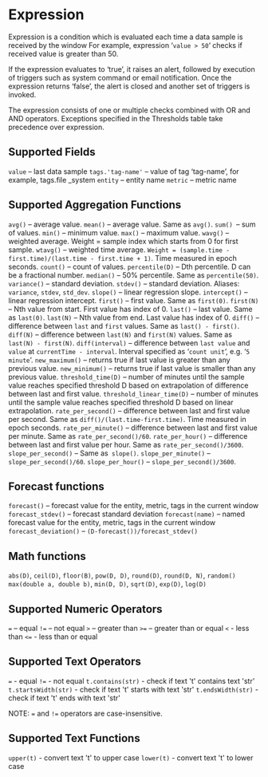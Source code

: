 # Expression


Expression is a condition which is evaluated each time a data sample is
received by the window For example, expression ‘`value > 50`‘ checks if
received value is greater than 50.

If the expression evaluates to ‘true’, it raises an alert, followed by
execution of triggers such as system command or email notification. Once
the expression returns ‘false’, the alert is closed and another set of
triggers is invoked.

The expression consists of one or multiple checks combined with OR and
AND operators. Exceptions specified in the Thresholds table take
precedence over expression.

## Supported Fields

`value` – last data sample
 `tags.'tag-name'` – value of tag ‘tag-name’, for example,
tags.file _system
 `entity` – entity name
 `metric` – metric name

## Supported Aggregation Functions

`avg()` – average value.
 `mean()` – average value. Same as `avg()`.
 `sum() `– sum of values.
 `min()` – minimum value.
 `max()` – maximum value.
 `wavg()` – weighted average. Weight = sample index which starts from 0
for first sample.
 `wtavg()` – weighted time average.
`Weight = (sample.time - first.time)/(last.time - first.time + 1)`. Time
measured in epoch seconds.
 `count()` – count of values.
 `percentile(D)` – Dth percentile. D can be a fractional number.
 `median()` – 50% percentile. Same as `percentile(50)`.
 `variance()` – standard deviation.
 `stdev()` – standard deviation. Aliases: `variance`, `stdev`,
`std_dev`.
 `slope()` – linear regression slope.
 `intercept()` – linear regression intercept.
 `first()` – first value. Same as `first(0)`.
 `first(N)` – Nth value from start. First value has index of 0.
 `last()` – last value. Same as `last(0)`.
 `last(N)` – Nth value from end. Last value has index of 0.
 `diff()` – difference between `last` and `first` values. Same as
`last() - first()`.
 `diff(N)` – difference between `last(N)` and `first(N)` values. Same
as` last(N) - first(N)`.
 `diff(interval)` – difference between `last value` and `value` at
`currentTime - interval`. Interval specified as ‘`count unit`‘, e.g.
‘`5 minute`‘.
 `new_maximum()` – returns true if last value is greater than any
previous value.
 `new_minimum()` – returns true if last value is smaller than any
previous value.
 `threshold_time(D)` – number of minutes until the sample value reaches
specified threshold D based on extrapolation of difference between last
and first value.
 `threshold_linear_time(D)` – number of minutes until the sample value
reaches specified threshold D based on linear extrapolation.
 `rate_per_second()` – difference between last and first value per
second. Same as `diff()/(last.time-first.time)`. Time measured in epoch
seconds.
 `rate_per_minute()` – difference between last and first value per
minute. Same as `rate_per_second()/60`.
 `rate_per_hour()` – difference between last and first value per hour.
Same as `rate_per_second()/3600`.
 `slope_per_second()` – Same as` slope()`.
 `slope_per_minute()` – `slope_per_second()/60`.
 `slope_per_hour()` – `slope_per_second()/3600`.

## Forecast functions

`forecast()` – forecast value for the entity, metric, tags in the
current window
 `forecast_stdev()` – forecast standard deviation
 `forecast(name)` – named forecast value for the entity, metric, tags in
the current window
 `forecast_deviation()` – `(D-forecast())/forecast_stdev()`

## Math functions

`abs(D)`, `ceil(D)`, `floor(В)`, `pow(D, D)`, `round(D)`, `round(D, N)`,
`random() max(double a, double b)`, `min(D, D)`, `sqrt(D)`, `exp(D)`,
`log(D)`

## Supported Numeric Operators

`=` – equal
 `!=` – not equal
 `>` – greater than
 `>=` – greater than or equal
 `<` - less than
 `<=` - less than or equal

## Supported Text Operators

`=` - equal
 `!=` - not equal
 `t.contains(str)` - check if text 't' contains text 'str'
 `t.startsWidth(str)` - check if text 't' starts with text 'str'
 `t.endsWidth(str)` - check if text 't' ends with text 'str'

NOTE: `=` and `!=` operators are case-insensitive.

## Supported Text Functions

`upper(t)` - convert text 't' to upper case
 `lower(t)` - convert text 't' to lower case